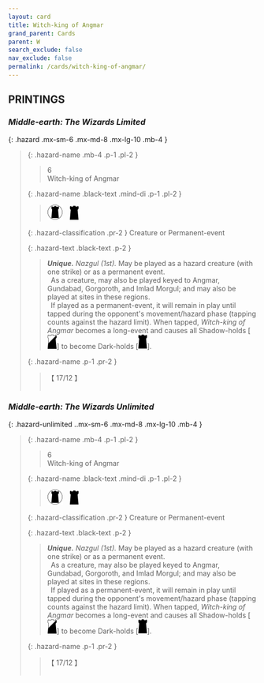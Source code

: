 ```yaml
---
layout: card
title: Witch-king of Angmar
grand_parent: Cards
parent: W
search_exclude: false
nav_exclude: false
permalink: /cards/witch-king-of-angmar/
---
```


## PRINTINGS


### _Middle-earth: The Wizards Limited_

{: .hazard .mx-sm-6 .mx-md-8 .mx-lg-10 .mb-4 }
> {: .hazard-name .mb-4 .p-1 .pl-2 }
> > <div class="hazard-mp">6</div>
> > <div class="card-name">Witch-king of Angmar</div>
>
> {: .hazard-name .black-text .mind-di .p-1 .pl-2 }
> > ![](/assets/images/dark-domain.svg)&emsp;![](/assets/images/dark-hold.svg)
>
> {: .hazard-classification .pr-2 }
> Creature or Permanent-event
>
> {: .hazard-text .black-text .p-2 }
> > _**Unique.**_ _Nazgul (1st)._ May be played as a hazard creature (with one strike) or as a permanent event. <br>&ensp;As a creature, may also be played keyed to Angmar, Gundabad, Gorgoroth, and Imlad Morgul; and may also be played at sites in these regions. <br>&ensp;If played as a permanent-event, it will remain in play until tapped during the opponent's movement/hazard phase (tapping counts against the hazard limit). When tapped, _Witch-king of Angmar_ becomes a long-event and causes all Shadow-holds \[![](/assets/images/shadow-hold.svg)] to become Dark-holds \[![](/assets/images/dark-hold.svg)]. 
>
> {: .hazard-name .p-1 .pr-2 }
> > <div class="card-shield">【 17/12 】</div>
> > <div class="card-corruption">&nbsp;</div>

### _Middle-earth: The Wizards Unlimited_

{: .hazard-unlimited ..mx-sm-6 .mx-md-8 .mx-lg-10 .mb-4 }
> {: .hazard-name .mb-4 .p-1 .pl-2 }
> > <div class="hazard-mp">6</div>
> > <div class="card-name">Witch-king of Angmar</div>
>
> {: .hazard-name .black-text .mind-di .p-1 .pl-2 }
> > ![](/assets/images/dark-domain.svg)&emsp;![](/assets/images/dark-hold.svg)
>
> {: .hazard-classification .pr-2 }
> Creature or Permanent-event
>
> {: .hazard-text .black-text .p-2 }
> > _**Unique.**_ _Nazgul (1st)._ May be played as a hazard creature (with one strike) or as a permanent event. <br>&ensp;As a creature, may also be played keyed to Angmar, Gundabad, Gorgoroth, and Imlad Morgul; and may also be played at sites in these regions. <br>&ensp;If played as a permanent-event, it will remain in play until tapped during the opponent's movement/hazard phase (tapping counts against the hazard limit). When tapped, _Witch-king of Angmar_ becomes a long-event and causes all Shadow-holds \[![](/assets/images/shadow-hold.svg)] to become Dark-holds \[![](/assets/images/dark-hold.svg)]. 
>
> {: .hazard-name .p-1 .pr-2 }
> > <div class="card-shield">【 17/12 】</div>
> > <div class="card-corruption-white">&nbsp;</div>
